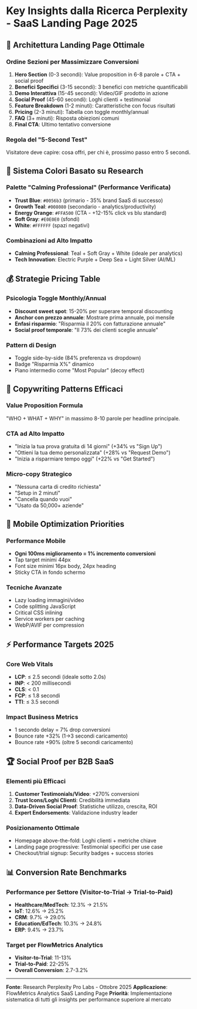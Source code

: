 # Key Insights dalla Ricerca Perplexity - SaaS Landing Page 2025

## 🎯 **Architettura Landing Page Ottimale**

### Ordine Sezioni per Massimizzare Conversioni
1. **Hero Section** (0-3 secondi): Value proposition in 6-8 parole + CTA + social proof
2. **Benefici Specifici** (3-15 secondi): 3 benefici con metriche quantificabili
3. **Demo Interattiva** (15-45 secondi): Video/GIF prodotto in azione
4. **Social Proof** (45-60 secondi): Loghi clienti + testimonial
5. **Feature Breakdown** (1-2 minuti): Caratteristiche con focus risultati
6. **Pricing** (2-3 minuti): Tabella con toggle monthly/annual
7. **FAQ** (3+ minuti): Risposta obiezioni comuni
8. **Final CTA**: Ultimo tentativo conversione

### Regola del "5-Second Test"
Visitatore deve capire: cosa offri, per chi è, prossimo passo entro 5 secondi.

## 🎨 **Sistema Colori Basato su Research**

### Palette "Calming Professional" (Performance Verificata)
- **Trust Blue**: `#0056b3` (primario - 35% brand SaaS di successo)
- **Growth Teal**: `#008080` (secondario - analytics/productivity)
- **Energy Orange**: `#FFA500` (CTA - +12-15% click vs blu standard)
- **Soft Gray**: `#E0E0E0` (sfondi)
- **White**: `#FFFFFF` (spazi negativi)

### Combinazioni ad Alto Impatto
- **Calming Professional**: Teal + Soft Gray + White (ideale per analytics)
- **Tech Innovation**: Electric Purple + Deep Sea + Light Silver (AI/ML)

## 💰 **Strategie Pricing Table**

### Psicologia Toggle Monthly/Annual
- **Discount sweet spot**: 15-20% per superare temporal discounting
- **Anchor con prezzo annuale**: Mostrare prima annuale, poi mensile
- **Enfasi risparmio**: "Risparmia il 20% con fatturazione annuale"
- **Social proof temporale**: "Il 73% dei clienti sceglie annuale"

### Pattern di Design
- Toggle side-by-side (84% preferenza vs dropdown)
- Badge "Risparmia X%" dinamico
- Piano intermedio come "Most Popular" (decoy effect)

## 📝 **Copywriting Patterns Efficaci**

### Value Proposition Formula
"WHO + WHAT + WHY" in massimo 8-10 parole per headline principale.

### CTA ad Alto Impatto
- "Inizia la tua prova gratuita di 14 giorni" (+34% vs "Sign Up")
- "Ottieni la tua demo personalizzata" (+28% vs "Request Demo")
- "Inizia a risparmiare tempo oggi" (+22% vs "Get Started")

### Micro-copy Strategico
- "Nessuna carta di credito richiesta"
- "Setup in 2 minuti"
- "Cancella quando vuoi"
- "Usato da 50,000+ aziende"

## 📱 **Mobile Optimization Priorities**

### Performance Mobile
- **Ogni 100ms miglioramento = 1% incremento conversioni**
- Tap target minimi 44px
- Font size minimi 16px body, 24px heading
- Sticky CTA in fondo schermo

### Tecniche Avanzate
- Lazy loading immagini/video
- Code splitting JavaScript
- Critical CSS inlining
- Service workers per caching
- WebP/AVIF per compression

## ⚡ **Performance Targets 2025**

### Core Web Vitals
- **LCP**: ≤ 2.5 secondi (ideale sotto 2.0s)
- **INP**: < 200 millisecondi
- **CLS**: < 0.1
- **FCP**: ≤ 1.8 secondi
- **TTI**: ≤ 3.5 secondi

### Impact Business Metrics
- 1 secondo delay = 7% drop conversioni
- Bounce rate +32% (1→3 secondi caricamento)
- Bounce rate +90% (oltre 5 secondi caricamento)

## 🏆 **Social Proof per B2B SaaS**

### Elementi più Efficaci
1. **Customer Testimonials/Video**: +270% conversioni
2. **Trust Icons/Loghi Clienti**: Credibilità immediata
3. **Data-Driven Social Proof**: Statistiche utilizzo, crescita, ROI
4. **Expert Endorsements**: Validazione industry leader

### Posizionamento Ottimale
- Homepage above-the-fold: Loghi clienti + metriche chiave
- Landing page progressive: Testimonial specifici per use case
- Checkout/trial signup: Security badges + success stories

## 📊 **Conversion Rate Benchmarks**

### Performance per Settore (Visitor-to-Trial → Trial-to-Paid)
- **Healthcare/MedTech**: 12.3% → 21.5%
- **IoT**: 12.6% → 25.2%
- **CRM**: 9.7% → 29.0%
- **Education/EdTech**: 10.3% → 24.8%
- **ERP**: 9.4% → 23.7%

### Target per FlowMetrics Analytics
- **Visitor-to-Trial**: 11-13%
- **Trial-to-Paid**: 22-25%
- **Overall Conversion**: 2.7-3.2%

---

**Fonte**: Research Perplexity Pro Labs - Ottobre 2025
**Applicazione**: FlowMetrics Analytics SaaS Landing Page
**Priorità**: Implementazione sistematica di tutti gli insights per performance superiore al mercato